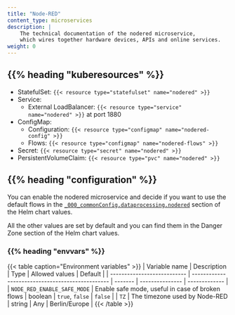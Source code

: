 ```yaml
---
title: "Node-RED"
content_type: microservices
description: |
    The technical documentation of the nodered microservice,
    which wires together hardware devices, APIs and online services.
weight: 0
---
```


<!-- overview -->

<!-- body -->

## {{% heading "kuberesources" %}}

- StatefulSet: `{{< resource type="statefulset" name="nodered" >}}`
- Service:
  - External LoadBalancer: `{{< resource type="service" name="nodered" >}}` at
    port 1880
- ConfigMap:
  - Configuration: `{{< resource type="configmap" name="nodered-config" >}}`
  - Flows: `{{< resource type="configmap" name="nodered-flows" >}}`
- Secret: `{{< resource type="secret" name="nodered" >}}`
- PersistentVolumeClaim: `{{< resource type="pvc" name="nodered" >}}`

## {{% heading "configuration" %}}

You can enable the nodered microservice and decide if you want to use the
default flows in the [`_000_commonConfig.dataprocessing.nodered`](/docs/architecture/helm-chart/#node-red)
section of the Helm chart values.

All the other values are set by default and you can find them in the
Danger Zone section of the Helm chart values.

### {{% heading "envvars" %}}

{{< table caption="Environment variables" >}}
| Variable name               | Description                                      | Type    | Allowed values  | Default       |
| --------------------------- | ------------------------------------------------ | ------- | --------------- | ------------- |
| `NODE_RED_ENABLE_SAFE_MODE` | Enable safe mode, useful in case of broken flows | boolean | `true`, `false` | `false`       |
| `TZ`                        | The timezone used by Node-RED                    | string  | Any             | Berlin/Europe |
{{< /table >}}
